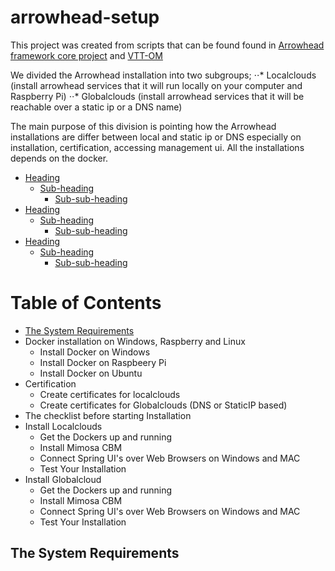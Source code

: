 # arrowhead-setup

This project was created from scripts that can be found found in [Arrowhead framework core project](https://github.com/arrowhead-f/core-java-spring) and [VTT-OM](https://github.com/VTT-OM/arrowhead-setup)

We divided the Arrowhead installation into two subgroups;
⋅⋅* Localclouds (install arrowhead services that it will run locally on your computer and Raspberry Pi)
⋅⋅* Globalclouds (install arrowhead services that it will be reachable over a static ip or a DNS name)

The main purpose of this division is pointing how the Arrowhead installations are differ between local and static ip or DNS especially on installation, certification, accessing management ui. All the installations depends on the docker. 

- [Heading](#heading)
  * [Sub-heading](#sub-heading)
    + [Sub-sub-heading](#sub-sub-heading)
- [Heading](#heading-1)
  * [Sub-heading](#sub-heading-1)
    + [Sub-sub-heading](#sub-sub-heading-1)
- [Heading](#heading-2)
  * [Sub-heading](#sub-heading-2)
    + [Sub-sub-heading](#sub-sub-heading-2)


# Table of Contents
- [The System Requirements](#TheSystemRequirements)
- Docker installation on Windows, Raspberry and Linux
  - Install Docker on Windows
  - Install Docker on Raspbeery Pi
  - Install Docker on Ubuntu
- Certification
  - Create certificates for localclouds
  - Create certificates for Globalclouds (DNS or StaticIP based)
- The checklist before starting Installation
- Install Localclouds
  - Get the Dockers up and running
  - Install Mimosa CBM
  - Connect Spring UI's over Web Browsers on Windows and MAC
  - Test Your Installation
- Install Globalcloud
  - Get the Dockers up and running
  - Install Mimosa CBM
  - Connect Spring UI's over Web Browsers on Windows and MAC
  - Test Your Installation
## The System Requirements

